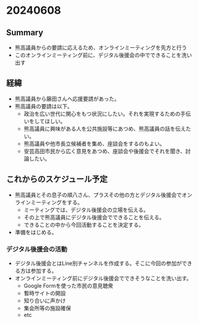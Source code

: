# 20240608

## Summary
- 熊高議員からの要請に応えるため、オンラインミーティングを先方と行う
- このオンラインミーティング前に、デジタル後援会の中でできることを洗い出す

## 経緯
- 熊高議員から藤田さんへ応援要請があった。
- 熊高議員の要請は以下。
  - 政治を広い世代に関心をもつ状況にしたい。それを実現するための手伝いをしてほしい。
  - 熊高議員に興味がある人を公共施設等にあつめ、熊高議員の話を伝えたい。
  - 熊高議員や他市長立候補者を集め、座談会をするのもよい。
  - 安芸高田市民から広く意見をあつめ、座談会や後援会でそれを聞き、討論したい。

## これからのスケジュール予定

- 熊高議員とその息子の順八さん、プラスその他の方とデジタル後援会でオンラインミーティングをする。
  - ミーティングでは、デジタル後援会の立場を伝える。
  - その上で熊高議員にデジタル後援会でできることを伝える。
  - できることの中から今回活動することを決定する。
- 準備をはじめる。


### デジタル後援会の活動
- デジタル後援会とはLine別チャンネルを作成する。そこに今回の参加ができる方は参加する。
- オンラインミーティング前にデジタル後援会でできそうなことを洗い出す。
  - Google Formを使った市民の意見聴衆
  - 暫時サイトの開設
  - 知り合いに声かけ
  - 集会所等の施設確保
  - etc

